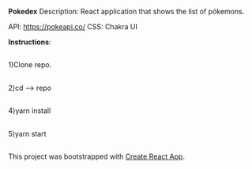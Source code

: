 **Pokedex**
Description: React application that shows the list of pókemons.

API: https://pokeapi.co/
CSS: Chakra UI

**Instructions**: 
##
1)Clone repo.
##
2)cd --> repo
##
4)yarn install
##
5)yarn start
##
This project was bootstrapped with [Create React App](https://github.com/facebook/create-react-app).
